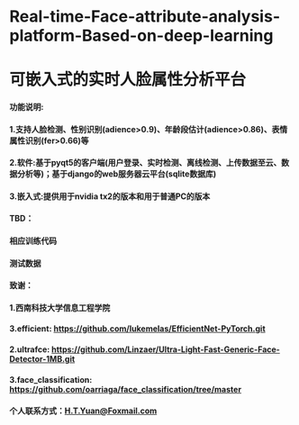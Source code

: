 # Real-time-Face-attribute-analysis-platform-Based-on-deep-learning
# 可嵌入式的实时人脸属性分析平台

#### 功能说明:
####         1.支持人脸检测、性别识别(adience>0.9)、年龄段估计(adience>0.86)、表情属性识别(fer>0.66)等
####         2.软件:基于pyqt5的客户端(用户登录、实时检测、离线检测、上传数据至云、数据分析等)；基于django的web服务器云平台(sqlite数据库)
####         3.嵌入式:提供用于nvidia tx2的版本和用于普通PC的版本

#### TBD：
####        相应训练代码
####        测试数据

#### 致谢：
####     1.西南科技大学信息工程学院
####     3.efficient:    https://github.com/lukemelas/EfficientNet-PyTorch.git
####     2.ultrafce:     https://github.com/Linzaer/Ultra-Light-Fast-Generic-Face-Detector-1MB.git
####     3.face_classification:    https://github.com/oarriaga/face_classification/tree/master

#### 个人联系方式：H.T.Yuan@Foxmail.com
